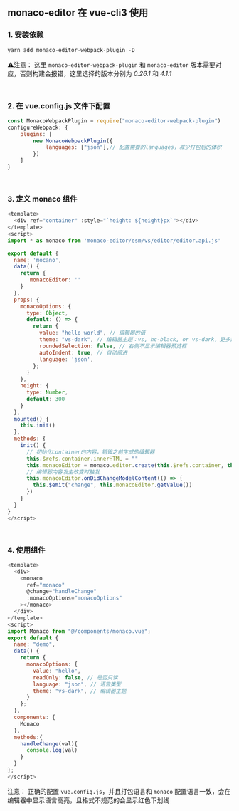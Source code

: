## monaco-editor 在 vue-cli3 使用
### 1. 安装依赖
```js
yarn add monaco-editor-webpack-plugin -D
```
⚠️注意： 这里 `monaco-editor-webpack-plugin` 和 `monaco-editor` 版本需要对应，否则构建会报错，这里选择的版本分别为 *0.26.1* 和 *4.1.1*
<div style="margin-top: 50px"></div>

### 2. 在 vue.config.js 文件下配置
```js
const MonacoWebpackPlugin = require("monaco-editor-webpack-plugin")
configureWebpack: {
	plugins: [
		new MonacoWebpackPlugin({
			languages: ["json"],// 配置需要的languages，减少打包后的体积
		})
	]
}
```
<div style="margin-top: 50px"></div>

### 3. 定义 monaco 组件
```js
<template>
  <div ref="container" :style="`height: ${height}px`"></div>
</template>
<script>
import * as monaco from 'monaco-editor/esm/vs/editor/editor.api.js'

export default {
  name: 'mocano',
  data() {
    return {
       monacoEditor: ''
    }
  },
  props: {
    monacoOptions: {
      type: Object,
      default: () => {
        return {
          value: "hello world", // 编辑器的值
          theme: "vs-dark", // 编辑器主题：vs, hc-black, or vs-dark，更多选择详见官网
          roundedSelection: false, // 右侧不显示编辑器预览框
          autoIndent: true, // 自动缩进
          language: 'json',
        };
      }
    },
    height: {
      type: Number,
      default: 300
    }
  },
  mounted() {
    this.init()
  },
  methods: {
    init() {
      // 初始化container的内容，销毁之前生成的编辑器
      this.$refs.container.innerHTML = ""
      this.monacoEditor = monaco.editor.create(this.$refs.container, this.monacoOptions)
      // 编辑器内容发生改变时触发
      this.monacoEditor.onDidChangeModelContent(() => {
        this.$emit("change", this.monacoEditor.getValue())
      })
    }
  }
}
</script>
```

<div style="margin-top: 50px"></div>

### 4. 使用组件
```js
<template>
  <div>
    <monaco
      ref="monaco"
      @change="handleChange"
      :monacoOptions="monacoOptions"
    ></monaco>
  </div>
</template>
<script>
import Monaco from "@/components/monaco.vue";
export default {
  name: "demo",
  data() {
    return {
      monacoOptions: {
        value: "hello",
        readOnly: false, // 是否只读
        language: "json", // 语言类型
        theme: "vs-dark", // 编辑器主题
      }
    };
  },
  components: {
    Monaco
  },
  methods:{
    handleChange(val){
      console.log(val)
    }
  }
};
</script>
```

注意： 正确的配置 `vue.config.js`，并且打包语言和 `monaco` 配置语言一致，会在编辑器中显示语言高亮，且格式不规范的会显示红色下划线
